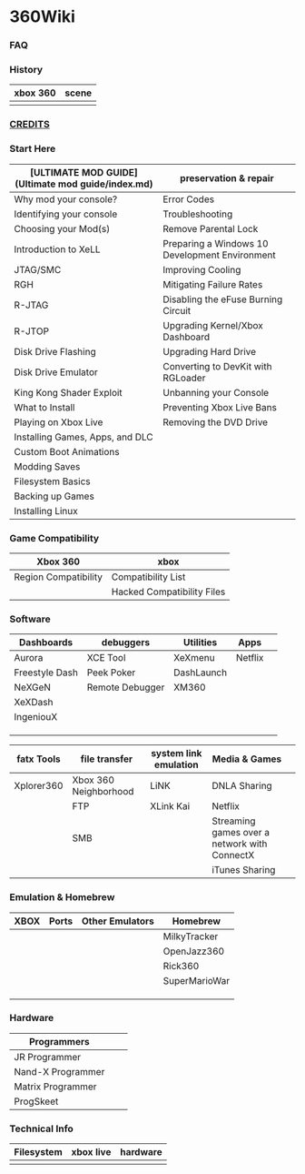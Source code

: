# 360Wiki

### FAQ

### History

| xbox 360 | scene |
| -------- | ----- |
|          |       |

### [CREDITS](credits.md)

### Start Here

| [ULTIMATE MOD GUIDE](Ultimate mod guide/index.md) | preservation & repair                          |
| ------------------------------------------------- | ---------------------------------------------- |
| Why mod your console?                             | Error Codes                                    |
| Identifying your console                          | Troubleshooting                                |
| Choosing your Mod(s)                              | Remove Parental Lock                           |
| Introduction to XeLL                              | Preparing a Windows 10 Development Environment |
| JTAG/SMC                                          | Improving Cooling                              |
| RGH                                               | Mitigating Failure Rates                       |
| R-JTAG                                            | Disabling the eFuse Burning Circuit            |
| R-JTOP                                            | Upgrading Kernel/Xbox Dashboard                |
| Disk Drive Flashing                               | Upgrading Hard Drive                           |
| Disk Drive Emulator                               | Converting to DevKit with RGLoader             |
| King Kong Shader Exploit                          | Unbanning your Console                         |
| What to Install                                   | Preventing Xbox Live Bans                      |
| Playing on Xbox Live                              | Removing the DVD Drive                         |
| Installing Games, Apps, and DLC                   |                                                |
| Custom Boot Animations                            |                                                |
| Modding Saves                                     |                                                |
| Filesystem Basics                                 |                                                |
| Backing up Games                                  |                                                |
| Installing Linux                                  |                                                |

### Game Compatibility

| Xbox 360             | xbox                       |
| -------------------- | -------------------------- |
| Region Compatibility | Compatibility List         |
|                      | Hacked Compatibility Files |

### Software

| Dashboards     | debuggers       | Utilities  | Apps    |      |
| -------------- | --------------- | ---------- | ------- | ---- |
| Aurora         | XCE Tool        | XeXmenu    | Netflix |      |
| Freestyle Dash | Peek Poker      | DashLaunch |         |      |
| NeXGeN         | Remote Debugger | XM360      |         |      |
| XeXDash        |                 |            |         |      |
| IngeniouX      |                 |            |         |      |
|                |                 |            |         |      |
|                |                 |            |         |      |
|                |                 |            |         |      |

| fatx Tools | file transfer         | system link emulation | Media & Games                                |      |
| ---------- | --------------------- | --------------------- | -------------------------------------------- | ---- |
| Xplorer360 | Xbox 360 Neighborhood | LiNK                  | DNLA Sharing                                 |      |
|            | FTP                   | XLink Kai             | Netflix                                      |      |
|            | SMB                   |                       | Streaming games over a network with ConnectX |      |
|            |                       |                       | iTunes Sharing                               |      |

### Emulation & Homebrew

| XBOX | Ports | Other Emulators | Homebrew      |
| ---- | ----- | --------------- | ------------- |
|      |       |                 | MilkyTracker  |
|      |       |                 | OpenJazz360   |
|      |       |                 | Rick360       |
|      |       |                 | SuperMarioWar |
|      |       |                 |               |
|      |       |                 |               |
|      |       |                 |               |

### Hardware

| Programmers       |      |      |
| ----------------- | ---- | ---- |
| JR Programmer     |      |      |
| Nand-X Programmer |      |      |
| Matrix Programmer |      |      |
| ProgSkeet         |      |      |



### Technical Info

| Filesystem | xbox live | hardware |
| ---------- | --------- | -------- |
|            |           |          |

